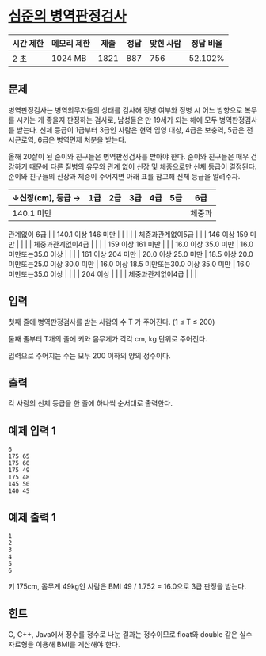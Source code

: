 # [심준의 병역판정검사](https://www.acmicpc.net/problem/25285)

| 시간 제한 | 메모리 제한 | 제출 | 정답 | 맞힌 사람 | 정답 비율 |
| --- | --- | --- | --- | --- | --- |
| 2 초 | 1024 MB | 1821 | 887 | 756 | 52.102% |

## 문제

병역판정검사는 병역의무자들의 상태를 검사해 징병 여부와 징병 시 어느 방향으로 복무를 시키는 게 좋을지 판정하는 검사로, 남성들은 만 19세가 되는 해에 모두 병역판정검사를 받는다. 신체 등급이 1급부터 3급인 사람은 현역 입영 대상, 4급은 보충역, 5급은 전시근로역, 6급은 병역면제 처분을 받는다.

올해 20살이 된 준이와 친구들은 병역판정검사를 받아야 한다. 준이와 친구들은 매우 건강하기 때문에 다른 질병의 유무와 관계 없이 신장 및 체중으로만 신체 등급이 결정된다. 준이와 친구들의 신장과 체중이 주어지면 아래 표를 참고해 신체 등급을 알려주자.

| ↓신장(cm), 등급 → | 1급 | 2급 | 3급 | 4급 | 5급 | 6급 |
| --- | --- | --- | --- | --- | --- | --- |
| 140.1 미만 |  |  |  |  |  | 체중과
관계없이
6급 |
| 140.1 이상 146 미만 |  |  |  |  | 체중과관계없이5급 |  |
| 146 이상 159 미만 |  |  |  | 체중과관계없이4급 |  |  |
| 159 이상 161 미만 |  |  | 16.0 이상 35.0 미만 | 16.0 미만또는35.0 이상 |  |  |
| 161 이상 204 미만 | 20.0 이상 25.0 미만 | 18.5 이상 20.0 미만또는25.0 이상 30.0 미만 | 16.0 이상 18.5 미만또는30.0 이상 35.0 미만 | 16.0 미만또는35.0 이상 |  |  |
| 204 이상 |  |  |  | 체중과관계없이4급 |  |  |

## 입력

첫째 줄에 병역판정검사를 받는 사람의 수 T 가 주어진다. (1 ≤ T ≤ 200)

둘째 줄부터 T개의 줄에 키와 몸무게가 각각 cm, kg 단위로 주어진다.

입력으로 주어지는 수는 모두 200 이하의 양의 정수이다.

## 출력

각 사람의 신체 등급을 한 줄에 하나씩 순서대로 출력한다.

## 예제 입력 1

```
6
175 65
175 60
175 49
175 48
145 50
140 45

```

## 예제 출력 1

```
1
2
3
4
5
6

```

키 175cm, 몸무게 49kg인 사람은 BMI 49 / 1.752 = 16.0으로 3급 판정을 받는다.

## 힌트

C, C++, Java에서 정수를 정수로 나눈 결과는 정수이므로 float와 double 같은 실수 자료형을 이용해 BMI를 계산해야 한다.
